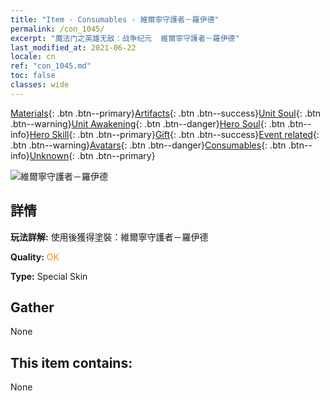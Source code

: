 ```yaml
---
title: "Item - Consumables - 維爾寧守護者－羅伊德"
permalink: /con_1045/
excerpt: "魔法门之英雄无敌：战争纪元  維爾寧守護者－羅伊德"
last_modified_at: 2021-06-22
locale: cn
ref: "con_1045.md"
toc: false
classes: wide
---
```

 [Materials](/ItemsCN/){: .btn .btn--primary}[Artifacts](/ItemsCN/Artifacts/){: .btn .btn--success}[Unit Soul](/ItemsCN/UnitSoul/){: .btn .btn--warning}[Unit Awakening](/ItemsCN/UnitAwakening/){: .btn .btn--danger}[Hero Soul](/ItemsCN/HeroSoul/){: .btn .btn--info}[Hero Skill](/ItemsCN/HeroSkill/){: .btn .btn--primary}[Gift](/ItemsCN/Gift/){: .btn .btn--success}[Event related](/ItemsCN/Events/){: .btn .btn--warning}[Avatars](/ItemsCN/Avatars/){: .btn .btn--danger}[Consumables](/ItemsCN/Consumables/){: .btn .btn--info}[Unknown](/ItemsCN/Unknown/){: .btn .btn--primary}

 ![維爾寧守護者－羅伊德](/images/h/h_Ryland4.jpg)

## 詳情
 **玩法詳解:** 使用後獲得塗裝：維爾寧守護者－羅伊德

 **Quality:** <span style="color: #FF8C00">OK</span>

 **Type:** Special Skin

## Gather

  None

## This item contains:

  None

